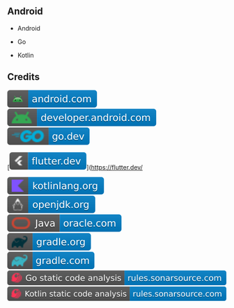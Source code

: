 Android
-------

- Android

- Go

- Kotlin

Credits
-------
[![image](
Credits/android.com.svg)](https://android.com/)  
[![image](
Credits/developer.android.com.svg)](https://developer.android.com/)  
[![image](
Credits/go.dev.svg)](https://go.dev/)  

[![image](
Credits/flutter.dev.svg)](https://flutter.dev/

[![image](
Credits/kotlinlang.org.svg)](https://kotlinlang.org/)  
[![image](
Credits/openjdk.org.svg)](https://openjdk.org/)  
[![image](
Credits/Java-oracle.com.svg)](https://oracle.com/java/)  
[![image](
Credits/gradle.org.svg)](https://gradle.org/)  
[![image](
Credits/gradle.com.svg)](https://gradle.com/)  
[![image](
Credits/Go-static-code-analysis-rules.sonarsource.com.svg)](https://rules.sonarsource.com/go/)  
[![image](
Credits/Kotlin-static-code-analysis-rules.sonarsource.com.svg)](https://rules.sonarsource.com/kotlin/)